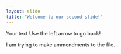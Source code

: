 ```yaml
---
layout: slide
title: "Welcome to our second slide!"
---
```

Your text
Use the left arrow to go back!


I am trying to make ammendments to the file.
